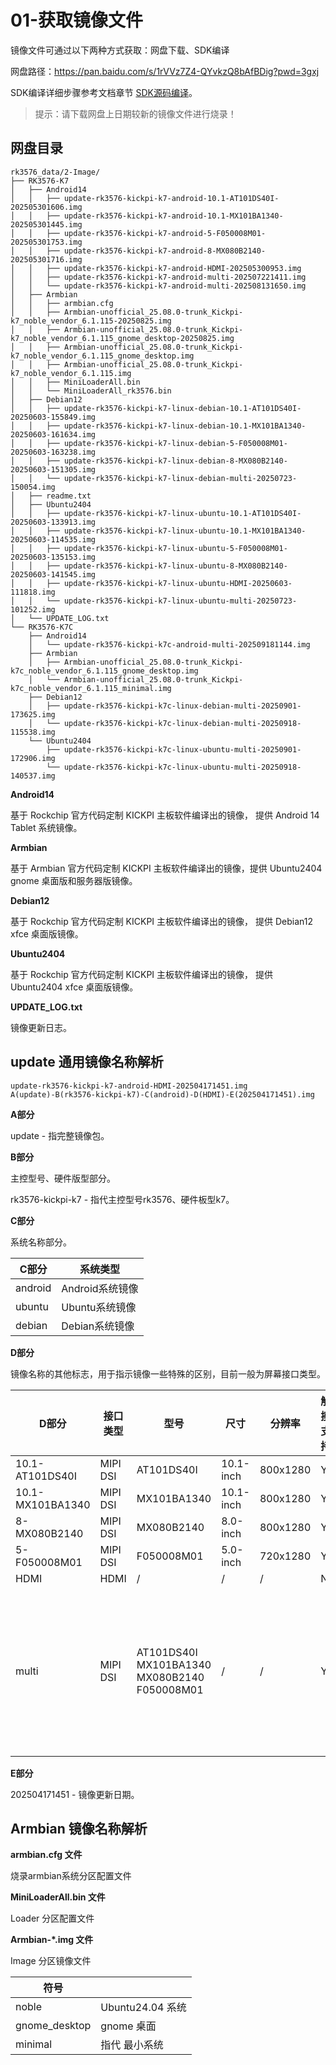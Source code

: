 # 01-获取镜像文件

镜像文件可通过以下两种方式获取：网盘下载、SDK编译

网盘路径：https://pan.baidu.com/s/1rVVz7Z4-QYvkzQ8bAfBDig?pwd=3gxj

SDK编译详细步骤参考文档章节 [SDK源码编译](../04-SDK编译/)。

> 提示：请下载网盘上日期较新的镜像文件进行烧录！



## 网盘目录

```
rk3576_data/2-Image/
├── RK3576-K7
│   ├── Android14
│   │   ├── update-rk3576-kickpi-k7-android-10.1-AT101DS40I-202505301606.img
│   │   ├── update-rk3576-kickpi-k7-android-10.1-MX101BA1340-202505301445.img
│   │   ├── update-rk3576-kickpi-k7-android-5-F050008M01-202505301753.img
│   │   ├── update-rk3576-kickpi-k7-android-8-MX080B2140-202505301716.img
│   │   ├── update-rk3576-kickpi-k7-android-HDMI-202505300953.img
│   │   ├── update-rk3576-kickpi-k7-android-multi-202507221411.img
│   │   └── update-rk3576-kickpi-k7-android-multi-202508131650.img
│   ├── Armbian
│   │   ├── armbian.cfg
│   │   ├── Armbian-unofficial_25.08.0-trunk_Kickpi-k7_noble_vendor_6.1.115-20250825.img
│   │   ├── Armbian-unofficial_25.08.0-trunk_Kickpi-k7_noble_vendor_6.1.115_gnome_desktop-20250825.img
│   │   ├── Armbian-unofficial_25.08.0-trunk_Kickpi-k7_noble_vendor_6.1.115_gnome_desktop.img
│   │   ├── Armbian-unofficial_25.08.0-trunk_Kickpi-k7_noble_vendor_6.1.115.img
│   │   ├── MiniLoaderAll.bin
│   │   └── MiniLoaderAll_rk3576.bin
│   ├── Debian12
│   │   ├── update-rk3576-kickpi-k7-linux-debian-10.1-AT101DS40I-20250603-155849.img
│   │   ├── update-rk3576-kickpi-k7-linux-debian-10.1-MX101BA1340-20250603-161634.img
│   │   ├── update-rk3576-kickpi-k7-linux-debian-5-F050008M01-20250603-163238.img
│   │   ├── update-rk3576-kickpi-k7-linux-debian-8-MX080B2140-20250603-151305.img
│   │   └── update-rk3576-kickpi-k7-linux-debian-multi-20250723-150054.img
│   ├── readme.txt
│   ├── Ubuntu2404
│   │   ├── update-rk3576-kickpi-k7-linux-ubuntu-10.1-AT101DS40I-20250603-133913.img
│   │   ├── update-rk3576-kickpi-k7-linux-ubuntu-10.1-MX101BA1340-20250603-114535.img
│   │   ├── update-rk3576-kickpi-k7-linux-ubuntu-5-F050008M01-20250603-135153.img
│   │   ├── update-rk3576-kickpi-k7-linux-ubuntu-8-MX080B2140-20250603-141545.img
│   │   ├── update-rk3576-kickpi-k7-linux-ubuntu-HDMI-20250603-111818.img
│   │   └── update-rk3576-kickpi-k7-linux-ubuntu-multi-20250723-101252.img
│   └── UPDATE_LOG.txt
└── RK3576-K7C
    ├── Android14
    │   └── update-rk3576-kickpi-k7c-android-multi-202509181144.img
    ├── Armbian
    │   ├── Armbian-unofficial_25.08.0-trunk_Kickpi-k7c_noble_vendor_6.1.115_gnome_desktop.img
    │   └── Armbian-unofficial_25.08.0-trunk_Kickpi-k7c_noble_vendor_6.1.115_minimal.img
    ├── Debian12
    │   ├── update-rk3576-kickpi-k7c-linux-debian-multi-20250901-173625.img
    │   └── update-rk3576-kickpi-k7c-linux-debian-multi-20250918-115538.img
    └── Ubuntu2404
        ├── update-rk3576-kickpi-k7c-linux-ubuntu-multi-20250901-172906.img
        └── update-rk3576-kickpi-k7c-linux-ubuntu-multi-20250918-140537.img
```

**Android14**

基于 Rockchip 官方代码定制 KICKPI 主板软件编译出的镜像， 提供 Android 14 Tablet 系统镜像。

**Armbian**

基于 Armbian 官方代码定制 KICKPI 主板软件编译出的镜像，提供 Ubuntu2404 gnome 桌面版和服务器版镜像。

**Debian12**

基于 Rockchip 官方代码定制 KICKPI 主板软件编译出的镜像， 提供 Debian12 xfce 桌面版镜像。

**Ubuntu2404**

基于 Rockchip 官方代码定制 KICKPI 主板软件编译出的镜像， 提供 Ubuntu2404 xfce 桌面版镜像。

**UPDATE_LOG.txt**

镜像更新日志。



## update 通用镜像名称解析

```
update-rk3576-kickpi-k7-android-HDMI-202504171451.img
A(update)-B(rk3576-kickpi-k7)-C(android)-D(HDMI)-E(202504171451).img
```

**A部分**

update - 指完整镜像包。



**B部分**

主控型号、硬件版型部分。

rk3576-kickpi-k7 - 指代主控型号rk3576、硬件板型k7。



**C部分**

系统名称部分。

| C部分   | 系统类型        |
| ------- | --------------- |
| android | Android系统镜像 |
| ubuntu  | Ubuntu系统镜像  |
| debian  | Debian系统镜像  |



**D部分**

镜像名称的其他标志，用于指示镜像一些特殊的区别，目前一般为屏幕接口类型。

| D部分            | 接口类型 | **型号**                                                    | **尺寸**  | **分辨率** | 触摸支持 | 备注                                                         |
| ---------------- | -------- | ----------------------------------------------------------- | --------- | ---------- | -------- | ------------------------------------------------------------ |
| 10.1-AT101DS40I  | MIPI DSI | AT101DS40I                                                  | 10.1-inch | 800x1280   | Y        |                                                              |
| 10.1-MX101BA1340 | MIPI DSI | MX101BA1340                                                 | 10.1-inch | 800x1280   | Y        |                                                              |
| 8-MX080B2140     | MIPI DSI | MX080B2140                                                  | 8.0-inch  | 800x1280   | Y        |                                                              |
| 5-F050008M01     | MIPI DSI | F050008M01                                                  | 5.0-inch  | 720x1280   | Y        |                                                              |
| HDMI             | HDMI     | /                                                           | /         | /          | N        |                                                              |
| multi            | MIPI DSI | AT101DS40I<br />MX101BA1340<br />MX080B2140<br />F050008M01 | /         | /          | Y        | 根据硬件自动识别 MIPI 屏型号（不接 MIPI 屏幕，默认显示HDMI），**主板版本 V1.3 后支持** !!! |



**E部分**

202504171451 - 镜像更新日期。



## Armbian 镜像名称解析

**armbian.cfg 文件**

烧录armbian系统分区配置文件



**MiniLoaderAll.bin 文件**

Loader 分区配置文件



**Armbian-*.img 文件**

Image 分区镜像文件

| 符号          |                  |
| ------------- | ---------------- |
| noble         | Ubuntu24.04 系统 |
| gnome_desktop | gnome 桌面       |
| minimal       | 指代 最小系统    |






